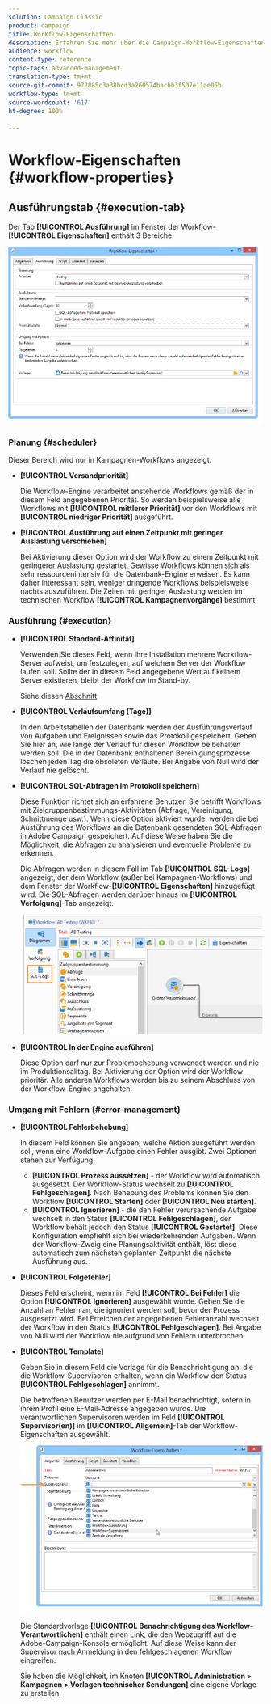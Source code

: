 ```yaml
---
solution: Campaign Classic
product: campaign
title: Workflow-Eigenschaften
description: Erfahren Sie mehr über die Campaign-Workflow-Eigenschaften.
audience: workflow
content-type: reference
topic-tags: advanced-management
translation-type: tm+mt
source-git-commit: 972885c3a38bcd3a260574bacbb3f507e11ae05b
workflow-type: tm+mt
source-wordcount: '617'
ht-degree: 100%

---
```



# Workflow-Eigenschaften {#workflow-properties}

## Ausführungstab {#execution-tab}

Der Tab **[!UICONTROL Ausführung]** im Fenster der Workflow-**[!UICONTROL Eigenschaften]** enthält 3 Bereiche:

![](assets/wf_execution_tab.png)

### Planung {#scheduler}

Dieser Bereich wird nur in Kampagnen-Workflows angezeigt.

* **[!UICONTROL Versandpriorität]**

   Die Workflow-Engine verarbeitet anstehende Workflows gemäß der in diesem Feld angegebenen Priorität. So werden beispielsweise alle Workflows mit **[!UICONTROL mittlerer Priorität]** vor den Workflows mit **[!UICONTROL niedriger Priorität]** ausgeführt.

* **[!UICONTROL Ausführung auf einen Zeitpunkt mit geringer Auslastung verschieben]**

   Bei Aktivierung dieser Option wird der Workflow zu einem Zeitpunkt mit geringerer Auslastung gestartet. Gewisse Workflows können sich als sehr ressourcenintensiv für die Datenbank-Engine erweisen. Es kann daher interessant sein, weniger dringende Workflows beispielsweise nachts auszuführen. Die Zeiten mit geringer Auslastung werden im technischen Workflow **[!UICONTROL Kampagnenvorgänge]** bestimmt.

### Ausführung {#execution}

* **[!UICONTROL Standard-Affinität]**

   Verwenden Sie dieses Feld, wenn Ihre Installation mehrere Workflow-Server aufweist, um festzulegen, auf welchem Server der Workflow laufen soll. Sollte der in diesem Feld angegebene Wert auf keinem Server existieren, bleibt der Workflow im Stand-by.

   Siehe diesen [Abschnitt](../../installation/using/configuring-campaign-server.md#high-availability-workflows-and-affinities).

* **[!UICONTROL Verlaufsumfang (Tage)]**

   In den Arbeitstabellen der Datenbank werden der Ausführungsverlauf von Aufgaben und Ereignissen sowie das Protokoll gespeichert. Geben Sie hier an, wie lange der Verlauf für diesen Workflow beibehalten werden soll. Die in der Datenbank enthaltenen Bereinigungsprozesse löschen jeden Tag die obsoleten Verläufe. Bei Angabe von Null wird der Verlauf nie gelöscht.

* **[!UICONTROL SQL-Abfragen im Protokoll speichern]**

   Diese Funktion richtet sich an erfahrene Benutzer. Sie betrifft Workflows mit Zielgruppenbestimmungs-Aktivitäten (Abfrage, Vereinigung, Schnittmenge usw.). Wenn diese Option aktiviert wurde, werden die bei Ausführung des Workflows an die Datenbank gesendeten SQL-Abfragen in Adobe Campaign gespeichert. Auf diese Weise haben Sie die Möglichkeit, die Abfragen zu analysieren und eventuelle Probleme zu erkennen.

   Die Abfragen werden in diesem Fall im Tab **[!UICONTROL SQL-Logs]** angezeigt, der dem Workflow (außer bei Kampagnen-Workflows) und dem Fenster der Workflow-**[!UICONTROL Eigenschaften]** hinzugefügt wird. Die SQL-Abfragen werden darüber hinaus im **[!UICONTROL Verfolgung]**-Tab angezeigt.

   ![](assets/wf_tab_log_sql.png)

* **[!UICONTROL In der Engine ausführen]**

   Diese Option darf nur zur Problembehebung verwendet werden und nie im Produktionsalltag. Bei Aktivierung der Option wird der Workflow prioritär. Alle anderen Workflows werden bis zu seinem Abschluss von der Workflow-Engine angehalten.

### Umgang mit Fehlern      {#error-management}

* **[!UICONTROL Fehlerbehebung]**

   In diesem Feld können Sie angeben, welche Aktion ausgeführt werden soll, wenn eine Workflow-Aufgabe einen Fehler ausgibt. Zwei Optionen stehen zur Verfügung:

   * **[!UICONTROL Prozess aussetzen]** - der Workflow wird automatisch ausgesetzt. Der Workflow-Status wechselt zu **[!UICONTROL Fehlgeschlagen]**. Nach Behebung des Problems können Sie den Workflow **[!UICONTROL Starten]** oder **[!UICONTROL Neu starten]**.
   * **[!UICONTROL Ignorieren]** - die den Fehler verursachende Aufgabe wechselt in den Status **[!UICONTROL Fehlgeschlagen]**, der Workflow behält jedoch den Status **[!UICONTROL Gestartet]**. Diese Konfiguration empfiehlt sich bei wiederkehrenden Aufgaben. Wenn der Workflow-Zweig eine Planungsaktivität enthält, löst diese automatisch zum nächsten geplanten Zeitpunkt die nächste Ausführung aus.

* **[!UICONTROL Folgefehler]**

   Dieses Feld erscheint, wenn im Feld **[!UICONTROL Bei Fehler]** die Option **[!UICONTROL Ignorieren]** ausgewählt wurde. Geben Sie die Anzahl an Fehlern an, die ignoriert werden soll, bevor der Prozess ausgesetzt wird. Bei Erreichen der angegebenen Fehleranzahl wechselt der Workflow in den Status **[!UICONTROL Fehlgeschlagen]**. Bei Angabe von Null wird der Workflow nie aufgrund von Fehlern unterbrochen.

* **[!UICONTROL Template]**

   Geben Sie in diesem Feld die Vorlage für die Benachrichtigung an, die die Workflow-Supervisoren erhalten, wenn ein Workflow den Status **[!UICONTROL Fehlgeschlagen]** annimmt.

   Die betroffenen Benutzer werden per E-Mail benachrichtigt, sofern in ihrem Profil eine E-Mail-Adresse angegeben wurde. Die verantwortlichen Supervisoren werden im Feld **[!UICONTROL Supervisor(en)]** im **[!UICONTROL Allgemein]**-Tab der Workflow-Eigenschaften ausgewählt.

   ![](assets/wf-properties_select-supervisors.png)

   Die Standardvorlage **[!UICONTROL Benachrichtigung des Workflow-Verantwortlichen]** enthält einen Link, die den Webzugriff auf die Adobe-Campaign-Konsole ermöglicht. Auf diese Weise kann der Supervisor nach Anmeldung in den fehlgeschlagenen Workflow eingreifen.

   Sie haben die Möglichkeit, im Knoten **[!UICONTROL Administration > Kampagnen > Vorlagen technischer Sendungen]** eine eigene Vorlage zu erstellen.


